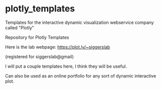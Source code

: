 # plotly_templates
Templates for the interactive dynamic visualization webservice company called "Plotly"



Repository for Plotly Templates

Here is the lab webpage: https://plot.ly/~siggerslab

(registered for siggerslab@gmail)

I will put a couple templates here, I think they will be useful. 

Can also be used as an online portfolio for any sort of dynamic interactive plot.
